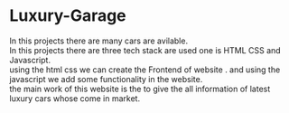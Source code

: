 # Luxury-Garage
In this projects there are many cars are avilable.
<br>
In this projects there are three tech stack are used one is HTML CSS and Javascript.
<br>
using the html css we can create the Frontend of website . and using the javascript we add some functionality in the website.
<br>
the main work of this website is the to give the all information of latest luxury cars whose come in market.
